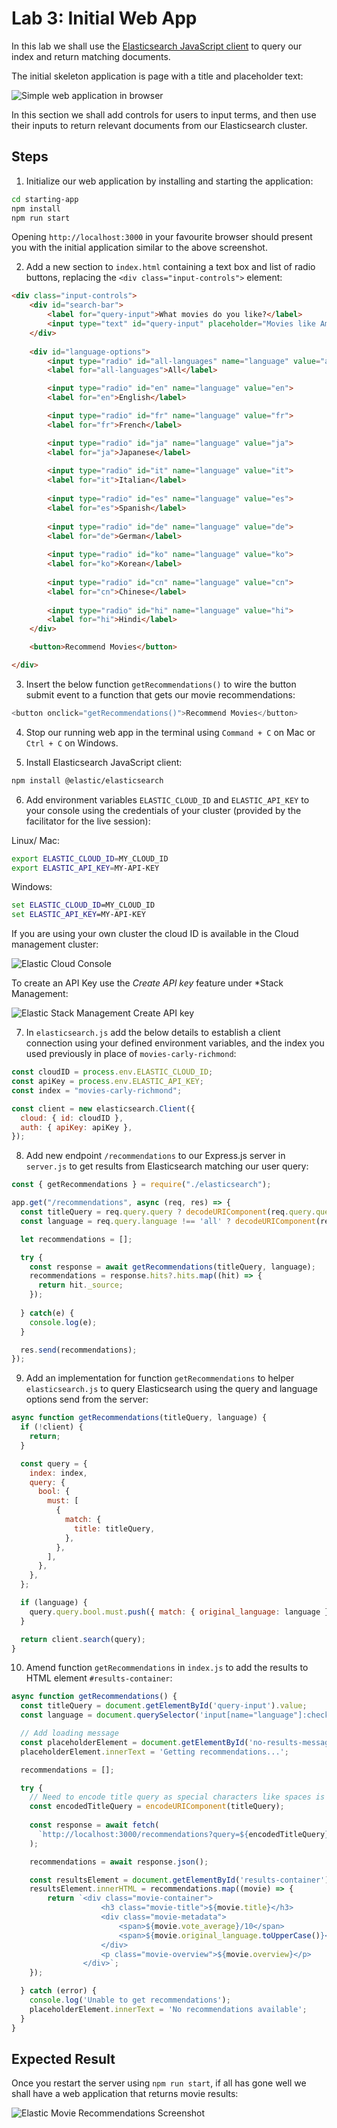 # Lab 3: Initial Web App

In this lab we shall use the [Elasticsearch JavaScript client](https://www.elastic.co/guide/en/elasticsearch/client/javascript-api/current/index.html) to query our index and return matching documents.

The initial skeleton application is page with a title and placeholder text:

![Simple web application in browser](./screenshots/3/lab-3-skeleton-application.png)

In this section we shall add controls for users to input terms, and then use their inputs to return relevant documents from our Elasticsearch cluster.

## Steps

1. Initialize our web application by installing and starting the application:

```bash
cd starting-app
npm install
npm run start
```

Opening `http://localhost:3000` in your favourite browser should present you with the initial application similar to the above screenshot.

2. Add a new section to `index.html` containing a text box and list of radio buttons, replacing the `<div class="input-controls">` element: 

```html
<div class="input-controls">
    <div id="search-bar">
        <label for="query-input">What movies do you like?</label>
        <input type="text" id="query-input" placeholder="Movies like Amelie" minlength="2" required>
    </div>
          
    <div id="language-options">
        <input type="radio" id="all-languages" name="language" value="all" checked>
        <label for="all-languages">All</label>

        <input type="radio" id="en" name="language" value="en">
        <label for="en">English</label>

        <input type="radio" id="fr" name="language" value="fr">
        <label for="fr">French</label>

        <input type="radio" id="ja" name="language" value="ja">
        <label for="ja">Japanese</label>
              
        <input type="radio" id="it" name="language" value="it">
        <label for="it">Italian</label>
              
        <input type="radio" id="es" name="language" value="es">
        <label for="es">Spanish</label>
              
        <input type="radio" id="de" name="language" value="de">
        <label for="de">German</label>
              
        <input type="radio" id="ko" name="language" value="ko">
        <label for="ko">Korean</label>
              
        <input type="radio" id="cn" name="language" value="cn">
        <label for="cn">Chinese</label>
              
        <input type="radio" id="hi" name="language" value="hi">
        <label for="hi">Hindi</label>
    </div>

    <button>Recommend Movies</button>

</div>
```

3. Insert the below function `getRecommendations()` to wire the button submit event to a function that gets our movie recommendations:

```js
<button onclick="getRecommendations()">Recommend Movies</button>
```

4. Stop our running web app in the terminal using `Command + C` on Mac or `Ctrl + C` on Windows.

5. Install Elasticsearch JavaScript client:

```bash
npm install @elastic/elasticsearch
```

6. Add environment variables `ELASTIC_CLOUD_ID` and `ELASTIC_API_KEY` to your console using the credentials of your cluster (provided by the facilitator for the live session):

Linux/ Mac:
```bash
export ELASTIC_CLOUD_ID=MY_CLOUD_ID
export ELASTIC_API_KEY=MY-API-KEY
```

Windows:
```cmd
set ELASTIC_CLOUD_ID=MY_CLOUD_ID
set ELASTIC_API_KEY=MY-API-KEY
```

If you are using your own cluster the cloud ID is available in the Cloud management cluster:

![Elastic Cloud Console](./screenshots/3/lab-3-cloud-console.png)

To create an API Key use the *Create API key* feature under *Stack Management:

![Elastic Stack Management Create API key](./screenshots/3/lab-3-create-api-keys.png)

7. In `elasticsearch.js` add the below details to establish a client connection using your defined environment variables, and the index you used previously in place of `movies-carly-richmond`:

```js
const cloudID = process.env.ELASTIC_CLOUD_ID;
const apiKey = process.env.ELASTIC_API_KEY;
const index = "movies-carly-richmond";

const client = new elasticsearch.Client({
  cloud: { id: cloudID },
  auth: { apiKey: apiKey },
});
```

8. Add new endpoint `/recommendations` to our Express.js server in `server.js` to get results from Elasticsearch matching our user query:

```js
const { getRecommendations } = require("./elasticsearch");

app.get("/recommendations", async (req, res) => {
  const titleQuery = req.query.query ? decodeURIComponent(req.query.query): '';
  const language = req.query.language !== 'all' ? decodeURIComponent(req.query.language): '';

  let recommendations = [];

  try {
    const response = await getRecommendations(titleQuery, language);
    recommendations = response.hits?.hits.map((hit) => {
      return hit._source;
    });
    
  } catch(e) {
    console.log(e);
  }

  res.send(recommendations);
});
```

9. Add an implementation for function `getRecommendations` to helper `elasticsearch.js` to query Elasticsearch using the query and language options send from the server:

```js
async function getRecommendations(titleQuery, language) {
  if (!client) {
    return;
  }

  const query = {
    index: index,
    query: {
      bool: {
        must: [
          {
            match: {
              title: titleQuery,
            },
          },
        ],
      },
    },
  };

  if (language) {
    query.query.bool.must.push({ match: { original_language: language } });
  }

  return client.search(query);
}
```

10. Amend function `getRecommendations` in `index.js` to add the results to HTML element `#results-container`:

```js
async function getRecommendations() {
  const titleQuery = document.getElementById('query-input').value;
  const language = document.querySelector('input[name="language"]:checked').value;

  // Add loading message
  const placeholderElement = document.getElementById('no-results-message');
  placeholderElement.innerText = 'Getting recommendations...';

  recommendations = [];

  try {
    // Need to encode title query as special characters like spaces is possible
    const encodedTitleQuery = encodeURIComponent(titleQuery);
    
    const response = await fetch(
      `http://localhost:3000/recommendations?query=${encodedTitleQuery}&language=${language}`
    );

    recommendations = await response.json();

    const resultsElement = document.getElementById('results-container');
    resultsElement.innerHTML = recommendations.map((movie) => {
        return `<div class="movie-container">
                    <h3 class="movie-title">${movie.title}</h3>
                    <div class="movie-metadata">
                        <span>${movie.vote_average}/10</span>
                        <span>${movie.original_language.toUpperCase()}</span>
                    </div>
                    <p class="movie-overview">${movie.overview}</p>
                </div>`;
    });

  } catch (error) {
    console.log('Unable to get recommendations');
    placeholderElement.innerText = 'No recommendations available';
  } 
}
```

## Expected Result

Once you restart the server using `npm run start`, if all has gone well we shall have a web application that returns movie results:

![Elastic Movie Recommendations Screenshot](./screenshots/3/lab-3-simple-recommendations-app.png)